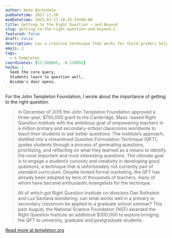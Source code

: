 ```yaml
---
author: Nate Barksdale
pubDatetime: 2017-11-20
modDatetime: 2025-03-17 18:35:33+00:00
title: Getting to the Right Question — and Beyond
slug: getting-to-the-right-question-and-beyond-2
featured: False
draft: False
description: Can a creative technique that works for third-graders help grad students launch their research careers?
emoji: 📝
tags:
  - 🌀 Templeton
coordinates: [51.509865, -0.118092]
haiku: |
  Seek the core query,
  Students learn to question well,
  Wisdom's door opens.
---
```


For the John Templeton Foundation, I wrote about the importance of getting to the right question.

> In December of 2015 the John Templeton Foundation approved a three-year, $700,000 grant to the Cambridge, Mass.-based Right Question Institute with the ambitious goal of empowering teachers in a million primary and secondary-school classrooms worldwide to teach their students to ask better questions. The institute’s approach, distilled into a streamlined Question Formulation Technique (QFT), guides students through a process of generating questions, prioritizing, and reflecting on what they learned as a means to identify the most important and most interesting questions. The ultimate goal is to engage a student’s curiosity and creativity in developing good questions, a technique that is unfortunately not currently part of standard curriculum. Despite limited formal marketing, the QFT has already been adopted by tens of thousands of teachers, many of whom have become enthusiastic evangelists for the technique.
>
> All of which got Right Question Institute co-directors Dan Rothstein and Luz Santana wondering: can what works well in a primary or secondary classroom be applied to a graduate school seminar? This past August, the National Science Foundation (NSF) awarded the Right Question Institute an additional $300,000 to explore bringing the QFT to university, graduate and postgraduate students.

[Read more at templeton.org](https://www.templeton.org/news/getting-right-question-beyond)
